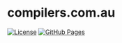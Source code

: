 compilers.com.au
================
[![License](https://img.shields.io/badge/license-Apache--2.0%20OR%20MIT-blue.svg)](https://opensource.org/licenses/Apache-2.0)
[![GitHub Pages](https://github.com/codegen-driven-dev/codegen-driven-dev-www/actions/workflows/gh-pages.yml/badge.svg)](https://github.com/codegen-driven-dev/codegen-driven-dev-www/actions/workflows/main.yml)
